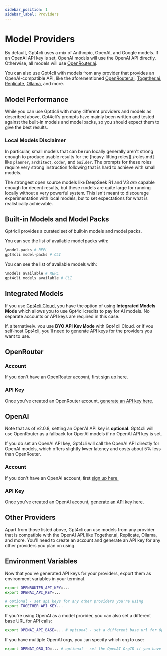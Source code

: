 ```yaml
---
sidebar_position: 1
sidebar_label: Providers
---
```


# Model Providers

By default, Gpt4cli uses a mix of Anthropic, OpenAI, and Google models. If an OpenAI API key is set, OpenAI models will use the OpenAI API directly. Otherwise, all models will use [OpenRouter.ai](https://openrouter.ai/).

You can also use Gpt4cli with models from any provider that provides an OpenAI-compatible API, like the aforementioned [OpenRouter.ai](https://openrouter.ai/), [Together.ai](https://together.ai), [Replicate](https://replicate.com/), [Ollama](https://ollama.com/), and more.

## Model Performance

While you can use Gpt4cli with many different providers and models as described above, Gpt4cli's prompts have mainly been written and tested against the built-in models and model packs, so you should expect them to give the best results.

### Local Models Disclaimer

In particular, small models that can be run locally generally aren't strong enough to produce usable results for the [heavy-lifting roles][./roles.md] like `planner`, `architect`, `coder`, and `builder`. The prompts for these roles require very strong instruction following that is hard to achieve with small models.

The strongest open source models like DeepSeek R1 and V3 _are_ capable enough for decent results, but these models are quite large for running locally without a very powerful system. This isn't meant to discourage experimentation with local models, but to set expectations for what is realistically achievable.

## Built-in Models and Model Packs

Gpt4cli provides a curated set of built-in models and model packs.

You can see the list of available model packs with:

```bash
\model-packs # REPL
gpt4cli model-packs # CLI
```

You can see the list of available models with:

```bash
\models available # REPL
gpt4cli models available # CLI
```

## Integrated Models

If you use [Gpt4cli Cloud](../hosting/cloud.md), you have the option of using **Integrated Models Mode** which allows you to use Gpt4cli credits to pay for AI models. No separate accounts or API keys are required in this case.

If, alternatively, you use **BYO API Key Mode** with Gpt4cli Cloud, or if you self-host Gpt4cli, you'll need to generate API keys for the providers you want to use.

## OpenRouter

### Account

If you don't have an OpenRouter account, first [sign up here.](https://openrouter.ai/signup)

### API Key

Once you've created an OpenRouter account, [generate an API key here.](https://openrouter.ai/keys)

## OpenAI

Note that as of v2.0.8, setting an OpenAI API key is **optional**. Gpt4cli will use OpenRouter as a fallback for OpenAI models if no OpenAI API key is set.

If you do set an OpenAI API key, Gpt4cli will call the OpenAI API directly for OpenAI models, which offers slightly lower latency and costs about 5% less than OpenRouter.

### Account

If you don't have an OpenAI account, first [sign up here.](https://platform.openai.com/signup)

### API Key

Once you've created an OpenAI account, [generate an API key here.](https://platform.openai.com/account/api-keys)

## Other Providers

Apart from those listed above, Gpt4cli can use models from any provider that is compatible with the OpenAI API, like Together.ai, Replicate, Ollama, and more. You'll need to create an account and generate an API key for any other providers you plan on using.

## Environment Variables

Now that you've generated API keys for your providers, export them as environment variables in your terminal.

```bash
export OPENROUTER_API_KEY=...
export OPENAI_API_KEY=...

# optional - set api keys for any other providers you're using
export TOGETHER_API_KEY...
```

If you're using OpenAI as a model provider, you can also set a different base URL for API calls:

```bash
export OPENAI_API_BASE=... # optional - set a different base url for OpenAI calls e.g. https://<your-proxy>/v1
```

If you have multiple OpenAI orgs, you can specify which org to use:

```bash
export OPENAI_ORG_ID=... # optional - set the OpenAI OrgID if you have multiple orgs
```
